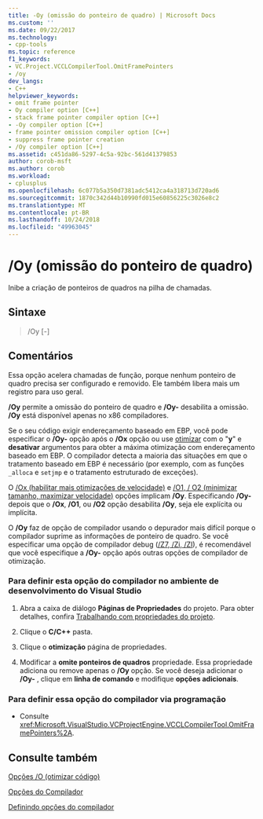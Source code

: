 ```yaml
---
title: -Oy (omissão do ponteiro de quadro) | Microsoft Docs
ms.custom: ''
ms.date: 09/22/2017
ms.technology:
- cpp-tools
ms.topic: reference
f1_keywords:
- VC.Project.VCCLCompilerTool.OmitFramePointers
- /oy
dev_langs:
- C++
helpviewer_keywords:
- omit frame pointer
- Oy compiler option [C++]
- stack frame pointer compiler option [C++]
- -Oy compiler option [C++]
- frame pointer omission compiler option [C++]
- suppress frame pointer creation
- /Oy compiler option [C++]
ms.assetid: c451da86-5297-4c5a-92bc-561d41379853
author: corob-msft
ms.author: corob
ms.workload:
- cplusplus
ms.openlocfilehash: 6c077b5a350d7381adc5412ca4a318713d720ad6
ms.sourcegitcommit: 1870c342d44b10990fd015e60856225c3026e8c2
ms.translationtype: MT
ms.contentlocale: pt-BR
ms.lasthandoff: 10/24/2018
ms.locfileid: "49963045"
---
```

# <a name="oy-frame-pointer-omission"></a>/Oy (omissão do ponteiro de quadro)

Inibe a criação de ponteiros de quadros na pilha de chamadas.

## <a name="syntax"></a>Sintaxe

> /Oy [-]

## <a name="remarks"></a>Comentários

Essa opção acelera chamadas de função, porque nenhum ponteiro de quadro precisa ser configurado e removido. Ele também libera mais um registro para uso geral.

**/Oy** permite a omissão do ponteiro de quadro e **/Oy-** desabilita a omissão. **/Oy** está disponível apenas no x86 compiladores.

Se o seu código exigir endereçamento baseado em EBP, você pode especificar o **/Oy-** opção após o **/Ox** opção ou use [otimizar](../../preprocessor/optimize.md) com o "**y**" e **desativar** argumentos para obter a máxima otimização com endereçamento baseado em EBP. O compilador detecta a maioria das situações em que o tratamento baseado em EBP é necessário (por exemplo, com as funções `_alloca` e `setjmp` e o tratamento estruturado de exceções).

O [/Ox (habilitar mais otimizações de velocidade)](../../build/reference/ox-full-optimization.md) e [/O1, / O2 (minimizar tamanho, maximizar velocidade)](../../build/reference/o1-o2-minimize-size-maximize-speed.md) opções implicam **/Oy**. Especificando **/Oy-** depois que o **/Ox**, **/O1**, ou **/O2** opção desabilita **/Oy**, seja ele explícita ou implícita.

O **/Oy** faz de opção de compilador usando o depurador mais difícil porque o compilador suprime as informações de ponteiro de quadro. Se você especificar uma opção de compilador debug ([/Z7, /Zi, /ZI](../../build/reference/z7-zi-zi-debug-information-format.md)), é recomendável que você especifique a **/Oy-** opção após outras opções de compilador de otimização.

### <a name="to-set-this-compiler-option-in-the-visual-studio-development-environment"></a>Para definir esta opção do compilador no ambiente de desenvolvimento do Visual Studio

1. Abra a caixa de diálogo **Páginas de Propriedades** do projeto. Para obter detalhes, confira [Trabalhando com propriedades do projeto](../../ide/working-with-project-properties.md).

1. Clique o **C/C++** pasta.

1. Clique o **otimização** página de propriedades.

1. Modificar a **omite ponteiros de quadros** propriedade. Essa propriedade adiciona ou remove apenas o **/Oy** opção. Se você deseja adicionar o **/Oy-** , clique em **linha de comando** e modifique **opções adicionais**.

### <a name="to-set-this-compiler-option-programmatically"></a>Para definir essa opção do compilador via programação

- Consulte <xref:Microsoft.VisualStudio.VCProjectEngine.VCCLCompilerTool.OmitFramePointers%2A>.

## <a name="see-also"></a>Consulte também

[Opções /O (otimizar código)](../../build/reference/o-options-optimize-code.md)

[Opções do Compilador](../../build/reference/compiler-options.md)

[Definindo opções do compilador](../../build/reference/setting-compiler-options.md)

